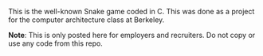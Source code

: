This is the well-known Snake game coded in C. This was done as a project for the computer architecture class at Berkeley.

**Note**: This is only posted here for employers and recruiters. Do not copy or use any code from this repo.
